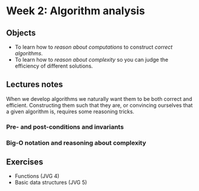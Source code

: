 # Week 2:  Algorithm analysis

## Objects

* To learn how to *reason about computations* to construct *correct algorithms*.
* To learn how to *reason about complexity* so you can judge the efficiency of different solutions.

## Lectures notes

When we develop algorithms we naturally want them to be both correct and efficient. Constructing them such that they are, or convincing ourselves that a given algorithm is, requires some reasoning tricks.

### Pre- and post-conditions and invariants



### Big-O notation and reasoning about complexity

 
## Exercises
* Functions (JVG 4)
* Basic data structures (JVG 5)
